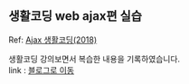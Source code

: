 ## 생활코딩 web ajax편 실습    
Ref: [Ajax 생활코딩(2018)](https://opentutorials.org/course/3281)

생활코딩 강의보면서 복습한 내용을 기록하였습니다.   
link : [블로그로 이동](https://lv99mojo.tistory.com/55)

